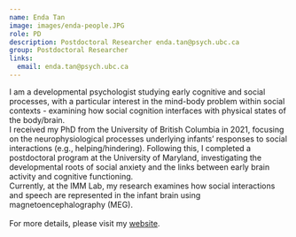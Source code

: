 ```yaml
---
name: Enda Tan
image: images/enda-people.JPG
role: PD 
description: Postdoctoral Researcher enda.tan@psych.ubc.ca
group: Postdoctoral Researcher
links:
  email: enda.tan@psych.ubc.ca
---
```


I am a developmental psychologist studying early cognitive and social processes, with a particular interest in the mind-body problem within social contexts - examining how social cognition interfaces with physical states of the body/brain. 
<br> 
I received my PhD from the University of British Columbia in 2021, focusing on the neurophysiological processes underlying infants’ responses to social interactions (e.g., helping/hindering). Following this, I completed a postdoctoral program at the University of Maryland, investigating the developmental roots of social anxiety and the links between early brain activity and cognitive functioning. 
<br>
Currently, at the IMM Lab, my research examines how social interactions and speech are represented in the infant brain using magnetoencephalography (MEG). 
<br><br>
For more details, please visit my <a href="https://endatan.github.io">website</a>.
